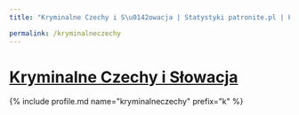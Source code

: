 ```yaml
---
title: "Kryminalne Czechy i S\u0142owacja | Statystyki patronite.pl | Patromierz"

permalink: /kryminalneczechy
---
```


# [Kryminalne Czechy i Słowacja](https://patronite.pl/kryminalneczechy)

{% include profile.md name="kryminalneczechy" prefix="k" %}
